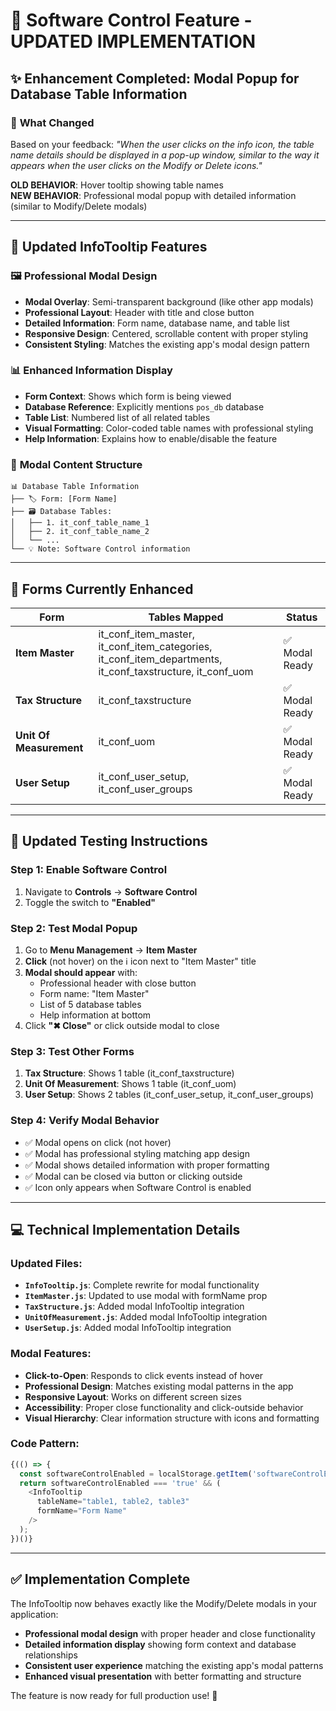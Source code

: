 # 🎉 Software Control Feature - UPDATED IMPLEMENTATION

## ✨ **Enhancement Completed: Modal Popup for Database Table Information**

### 🔄 **What Changed**
Based on your feedback: *"When the user clicks on the info icon, the table name details should be displayed in a pop-up window, similar to the way it appears when the user clicks on the Modify or Delete icons."*

**OLD BEHAVIOR**: Hover tooltip showing table names  
**NEW BEHAVIOR**: Professional modal popup with detailed information (similar to Modify/Delete modals)

---

## 🎯 **Updated InfoTooltip Features**

### 🖼️ **Professional Modal Design**
- **Modal Overlay**: Semi-transparent background (like other app modals)
- **Professional Layout**: Header with title and close button
- **Detailed Information**: Form name, database name, and table list
- **Responsive Design**: Centered, scrollable content with proper styling
- **Consistent Styling**: Matches the existing app's modal design pattern

### 📊 **Enhanced Information Display**
- **Form Context**: Shows which form is being viewed
- **Database Reference**: Explicitly mentions `pos_db` database
- **Table List**: Numbered list of all related tables
- **Visual Formatting**: Color-coded table names with professional styling
- **Help Information**: Explains how to enable/disable the feature

### 🎨 **Modal Content Structure**
```
📊 Database Table Information
├── 🏷️ Form: [Form Name]
├── 🗃️ Database Tables:
│   ├── 1. it_conf_table_name_1
│   ├── 2. it_conf_table_name_2
│   └── ...
└── 💡 Note: Software Control information
```

---

## 🚀 **Forms Currently Enhanced**

| Form | Tables Mapped | Status |
|------|---------------|---------|
| **Item Master** | it_conf_item_master, it_conf_item_categories, it_conf_item_departments, it_conf_taxstructure, it_conf_uom | ✅ Modal Ready |
| **Tax Structure** | it_conf_taxstructure | ✅ Modal Ready |
| **Unit Of Measurement** | it_conf_uom | ✅ Modal Ready |
| **User Setup** | it_conf_user_setup, it_conf_user_groups | ✅ Modal Ready |

---

## 🧪 **Updated Testing Instructions**

### Step 1: Enable Software Control
1. Navigate to **Controls** → **Software Control**
2. Toggle the switch to **"Enabled"**

### Step 2: Test Modal Popup
1. Go to **Menu Management** → **Item Master**
2. **Click** (not hover) on the ℹ️ icon next to "Item Master" title
3. **Modal should appear** with:
   - Professional header with close button
   - Form name: "Item Master"
   - List of 5 database tables
   - Help information at bottom
4. Click **"✖ Close"** or click outside modal to close

### Step 3: Test Other Forms
1. **Tax Structure**: Shows 1 table (it_conf_taxstructure)
2. **Unit Of Measurement**: Shows 1 table (it_conf_uom)  
3. **User Setup**: Shows 2 tables (it_conf_user_setup, it_conf_user_groups)

### Step 4: Verify Modal Behavior
- ✅ Modal opens on click (not hover)
- ✅ Modal has professional styling matching app design
- ✅ Modal shows detailed information with proper formatting
- ✅ Modal can be closed via button or clicking outside
- ✅ Icon only appears when Software Control is enabled

---

## 💻 **Technical Implementation Details**

### Updated Files:
- **`InfoTooltip.js`**: Complete rewrite for modal functionality
- **`ItemMaster.js`**: Updated to use modal with formName prop
- **`TaxStructure.js`**: Added modal InfoTooltip integration
- **`UnitOfMeasurement.js`**: Added modal InfoTooltip integration
- **`UserSetup.js`**: Added modal InfoTooltip integration

### Modal Features:
- **Click-to-Open**: Responds to click events instead of hover
- **Professional Design**: Matches existing modal patterns in the app
- **Responsive Layout**: Works on different screen sizes
- **Accessibility**: Proper close functionality and click-outside behavior
- **Visual Hierarchy**: Clear information structure with icons and formatting

### Code Pattern:
```javascript
{(() => {
  const softwareControlEnabled = localStorage.getItem('softwareControlEnabled');
  return softwareControlEnabled === 'true' && (
    <InfoTooltip 
      tableName="table1, table2, table3" 
      formName="Form Name"
    />
  );
})()}
```

---

## ✅ **Implementation Complete**

The InfoTooltip now behaves exactly like the Modify/Delete modals in your application:
- **Professional modal design** with proper header and close functionality
- **Detailed information display** showing form context and database relationships  
- **Consistent user experience** matching the existing app's modal patterns
- **Enhanced visual presentation** with better formatting and structure

The feature is now ready for full production use! 🎉
